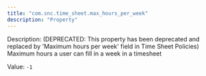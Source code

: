 ```yaml
---
title: "com.snc.time_sheet.max_hours_per_week"
description: "Property"
---
```


Description: (DEPRECATED: This property has been deprecated and replaced by 'Maximum hours per week' field in Time Sheet Policies) </br>
Maximum hours a user can fill in a week in a timesheet

Value: `-1`